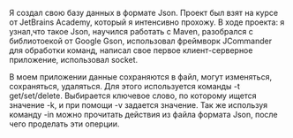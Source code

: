 Я создал свою базу данных в формате Json. Проект был взят на курсе от JetBrains Academy, который я интенсивно прохожу. В ходе проекта: я узнал,что такое Json, научился работать с  Maven, разобрался с библиотоекой от Google Gson, использовал фреймворк JCommander для обработки команд, написал свое первое клиент-серверное приложение, использовал socket.

В моем приложении данные сохраняются в файл, могут изменяться, сохраняться, удаляться. Для этого используется команды -t get/set/delete. Выбирается ключевое слово, по которому ищется значение -k, и при помощи -v задается значение. Так же используя команду  -in можно прочитать действия из файла формата Json, после чего проделать эти оперции. 